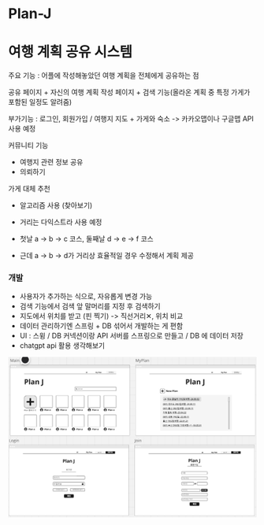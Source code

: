# Plan-J

<h1>여행 계획 공유 시스템</h1>

주요 기능 : 어플에 작성해놓았던 여행 계획을 전체에게 공유하는 점

공유 페이지 + 자신의 여행 계획 작성 페이지 + 검색 기능(올라온 계획 중 특정 가게가 포함된 일정도 알려줌)

부가기능 : 로그인, 회원가입 / 여행지 지도 + 가게와 숙소 -> 카카오맵이나 구글맵 API 사용 예정

커뮤니티 기능
- 여행지 관련 정보 공유
- 의뢰하기

가게 대체 추천
- 알고리즘 사용 (찾아보기)
- 거리는 다익스트라 사용 예정

- 첫날 a -> b -> c 코스, 둘째날 d -> e -> f 코스
- 근데 a -> b -> d가 거리상 효율적일 경우 수정해서 계획 제공

<h3>개발</h3>

- 사용자가 추가하는 식으로, 자유롭게 변경 가능
- 검색 기능에서 검색 앞 말머리를 지정 후 검색하기
- 지도에서 위치를 받고 (핀 찍기) -> 직선거리✕, 위치 비교
- 데이터 관리하기엔 스프링 + DB 섞어서 개발하는 게 편함
- UI : 스윙 / DB 커넥션이랑 API 서버를 스프링으로 만들고 / DB 에 데이터 저장
- chatgpt api 활용 생각해보기

<img src="images/frame.png">
